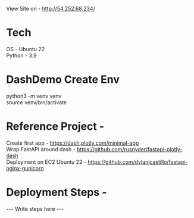 View Site on - http://54.252.68.234/

# Tech
OS - Ubuntu 22
<br>Python - 3.9

# DashDemo Create Env
python3 -m venv venv
<br>source venv/bin/activate


# Reference Project - 
Create first app - https://dash.plotly.com/minimal-app
<br>Wrap FastAPI around dash - https://github.com/rusnyder/fastapi-plotly-dash
<br>Deployment on EC2 Ubuntu 22 - https://github.com/dylanjcastillo/fastapi-nginx-gunicorn


# Deployment Steps - 
--- Write steps here ---
